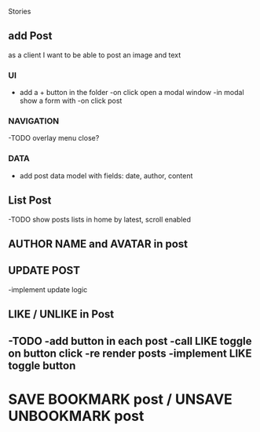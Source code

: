 Stories
## add Post
as a client I want to be able to post an image and text
### UI
- add a + button in the folder
-on click open a modal window
-in modal show a form with
-on click post 
### NAVIGATION
-TODO overlay menu close?
### DATA
- add post data model with
fields: date, author, content

## List Post
-TODO show posts lists in home by latest, scroll enabled

## AUTHOR NAME and AVATAR in post

## UPDATE POST
-implement update logic

## LIKE / UNLIKE in Post
-TODO
-add button in each post
-call LIKE toggle on button click
-re render posts
-implement LIKE toggle button
-

# SAVE BOOKMARK post / UNSAVE UNBOOKMARK post